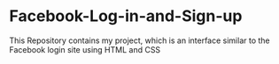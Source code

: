 # Facebook-Log-in-and-Sign-up
This Repository contains my project, which is an interface similar to the Facebook login site using HTML and CSS

